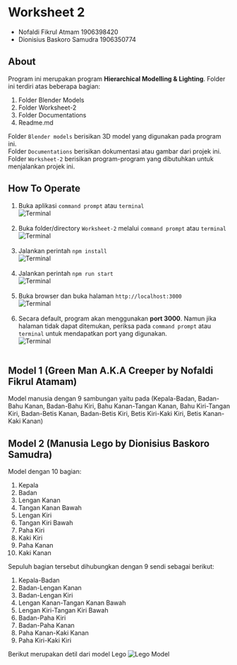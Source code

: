 # Worksheet 2

- Nofaldi Fikrul Atmam 1906398420
- Dionisius Baskoro Samudra 1906350774

## About
Program ini merupakan program **Hierarchical Modelling & Lighting**. Folder ini terdiri atas beberapa bagian:
1. Folder Blender Models
2. Folder Worksheet-2
3. Folder Documentations
4. Readme.md

Folder `Blender models` berisikan 3D model yang digunakan pada program ini. <br/>
Folder `Documentations` berisikan dokumentasi atau gambar dari projek ini. <br />
Folder `Worksheet-2` berisikan program-program yang dibutuhkan untuk menjalankan projek ini.

## How To Operate
1. Buka aplikasi `command prompt` atau `terminal` <br/>
![Terminal](./Documentations/terminal.png "Terminal") <br/><br/>
2. Buka folder/directory `Worksheet-2` melalui `command prompt` atau `terminal` <br/>
![Terminal](./Documentations/Worksheet-2-dir.png "Terminal") <br/><br/>
3. Jalankan perintah `npm install` <br/>
![Terminal](./Documentations/npm-install.png "Terminal") <br/><br/> 
4. Jalankan perintah `npm run start` <br/>
![Terminal](./Documentations/npm-run-start.png "Terminal") <br/><br/>
5. Buka browser dan buka halaman `http://localhost:3000` <br/>
![Terminal](./Documentations/browser.png "Terminal") <br/><br/>
6. Secara default, program akan menggunakan **port 3000**. Namun jika halaman tidak dapat ditemukan, periksa pada `command prompt` atau `terminal` untuk mendapatkan port yang digunakan. <br/>
![Terminal](./Documentations/localhost-port.png "Terminal") <br/><br/>

## Model 1 (Green Man A.K.A Creeper by Nofaldi Fikrul Atamam)

Model manusia dengan 9 sambungan yaitu pada (Kepala-Badan, Badan-Bahu Kanan, Badan-Bahu Kiri, Bahu Kanan-Tangan Kanan, Bahu Kiri-Tangan Kiri, Badan-Betis Kanan, Badan-Betis Kiri, Betis Kiri-Kaki Kiri, Betis Kanan-Kaki Kanan)

## Model 2 (Manusia Lego by Dionisius Baskoro Samudra)
Model dengan 10 bagian:
1. Kepala
2. Badan
3. Lengan Kanan
4. Tangan Kanan Bawah
5. Lengan Kiri
6. Tangan Kiri Bawah
7. Paha Kiri
8. Kaki Kiri
9. Paha Kanan
10. Kaki Kanan

Sepuluh bagian tersebut dihubungkan dengan 9 sendi sebagai berikut:
1. Kepala-Badan
2. Badan-Lengan Kanan
3. Badan-Lengan Kiri
4. Lengan Kanan-Tangan Kanan Bawah
5. Lengan Kiri-Tangan Kiri Bawah
6. Badan-Paha Kiri
7. Badan-Paha Kanan
8. Paha Kanan-Kaki Kanan
9. Paha Kiri-Kaki Kiri

Berikut merupakan detil dari model Lego
![Lego Model](./Documentations/lego-docs.jpeg "Lego Model")